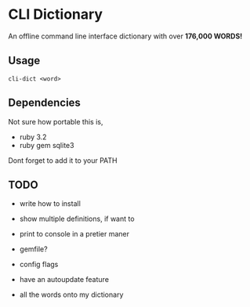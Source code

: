 # CLI Dictionary 

An offline command line interface dictionary with over **176,000 WORDS!** 

## Usage

``` cli-dict <word> ```

## Dependencies 

Not sure how portable this is,

* ruby 3.2
* ruby gem sqlite3

Dont forget to add it to your PATH

## TODO 

* write how to install 

* show multiple definitions, if want to

* print to console in a pretier maner

* gemfile?

* config flags 

* have an autoupdate feature

* all the words onto my dictionary